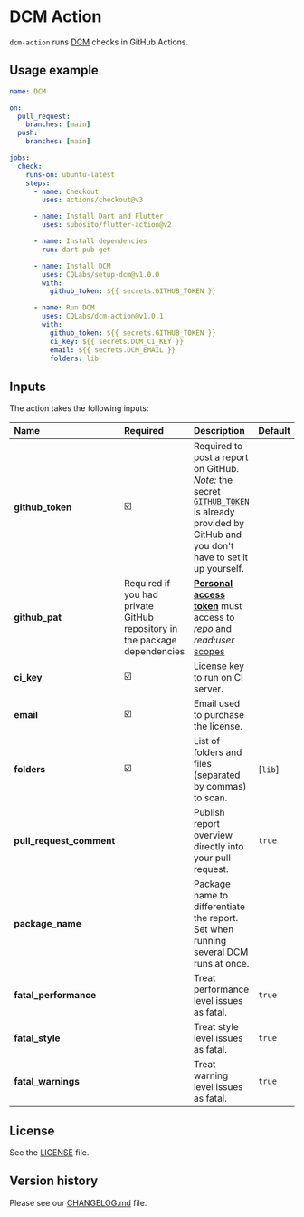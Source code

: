 # DCM Action

`dcm-action` runs [DCM](https://dcm.dev/) checks in GitHub Actions.

## Usage example

```yml
name: DCM

on:
  pull_request:
    branches: [main]
  push:
    branches: [main]

jobs:
  check:
    runs-on: ubuntu-latest
    steps:
      - name: Checkout
        uses: actions/checkout@v3

      - name: Install Dart and Flutter
        uses: subosito/flutter-action@v2

      - name: Install dependencies
        run: dart pub get

      - name: Install DCM
        uses: CQLabs/setup-dcm@v1.0.0
        with:
          github_token: ${{ secrets.GITHUB_TOKEN }}

      - name: Run DCM
        uses: CQLabs/dcm-action@v1.0.1
        with:
          github_token: ${{ secrets.GITHUB_TOKEN }}
          ci_key: ${{ secrets.DCM_CI_KEY }}
          email: ${{ secrets.DCM_EMAIL }}
          folders: lib
```

## Inputs

The action takes the following inputs:

| Name                                  | Required                                                                  | Description                                                                                                                                                                                                                                                                                                         | Default                                   |
| :------------------------------------ | :------------------------------------------------------------------------ | :------------------------------------------------------------------------------------------------------------------------------------------------------------------------------------------------------------------------------------------------------------------------------------------------------------------ | :---------------------------------------- |
| **github_token**                      | ☑️                                                                         | Required to post a report on GitHub. _Note:_ the secret [`GITHUB_TOKEN`](https://help.github.com/en/actions/automating-your-workflow-with-github-actions/authenticating-with-the-github_token) is already provided by GitHub and you don't have to set it up yourself.                                              |                                           |
| **github_pat**                        | Required if you had private GitHub repository in the package dependencies | [**Personal access token**](https://docs.github.com/en/github/authenticating-to-github/keeping-your-account-and-data-secure/creating-a-personal-access-token) must access to _repo_ and _read:user_ [scopes](https://docs.github.com/en/developers/apps/building-oauth-apps/scopes-for-oauth-apps#available-scopes) |                                           |
| **ci_key**                            | ☑️                                                                         | License key to run on CI server.                                                                                                                                                                                                                                                                                    |                                           |
| **email**                             | ☑️                                                                         | Email used to purchase the license.                                                                                                                                                                                                                                                                                 |                                           |
| **folders**                           | ☑️                                                                         | List of folders and files (separated by commas) to scan.                                                                                                                                                                                                                                                            | [`lib`]                                   |
| **pull_request_comment**              |                                                                           | Publish report overview directly into your pull request.                                                                                                                                                                                                                                                            | `true`                                    |
| **package_name**                      |                                                                           | Package name to differentiate the report. Set when running several DCM runs at once.                                                                                                                                                                                                                                |                                           |
| **fatal_performance**                 |                                                                           | Treat performance level issues as fatal.                                                                                                                                                                                                                                                                            | `true`                                    |
| **fatal_style**                       |                                                                           | Treat style level issues as fatal.                                                                                                                                                                                                                                                                                  | `true`                                    |
| **fatal_warnings**                    |                                                                           | Treat warning level issues as fatal.                                                                                                                                                                                                                                                                                | `true`                                    |

## License

See the [LICENSE](LICENSE) file.

## Version history

Please see our [CHANGELOG.md](CHANGELOG.md) file.
